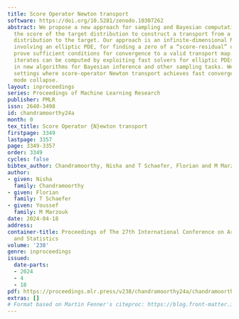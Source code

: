 ```yaml
---
title: Score Operator Newton transport
software: https://doi.org/10.5281/zenodo.10307262
abstract: We propose a new approach for sampling and Bayesian computation that uses
  the score of the target distribution to construct a transport from a given reference
  distribution to the target. Our approach is an infinite-dimensional Newton method,
  involving an elliptic PDE, for finding a zero of a “score-residual” operator. We
  prove sufficient conditions for convergence to a valid transport map. Our Newton
  iterates can be computed by exploiting fast solvers for elliptic PDEs, resulting
  in new algorithms for Bayesian inference and other sampling tasks. We identify elementary
  settings where score-operator Newton transport achieves fast convergence while avoiding
  mode collapse.
layout: inproceedings
series: Proceedings of Machine Learning Research
publisher: PMLR
issn: 2640-3498
id: chandramoorthy24a
month: 0
tex_title: Score Operator {N}ewton transport
firstpage: 3349
lastpage: 3357
page: 3349-3357
order: 3349
cycles: false
bibtex_author: Chandramoorthy, Nisha and T Schaefer, Florian and M Marzouk, Youssef
author:
- given: Nisha
  family: Chandramoorthy
- given: Florian
  family: T Schaefer
- given: Youssef
  family: M Marzouk
date: 2024-04-18
address:
container-title: Proceedings of The 27th International Conference on Artificial Intelligence
  and Statistics
volume: '238'
genre: inproceedings
issued:
  date-parts:
  - 2024
  - 4
  - 18
pdf: https://proceedings.mlr.press/v238/chandramoorthy24a/chandramoorthy24a.pdf
extras: []
# Format based on Martin Fenner's citeproc: https://blog.front-matter.io/posts/citeproc-yaml-for-bibliographies/
---
```

